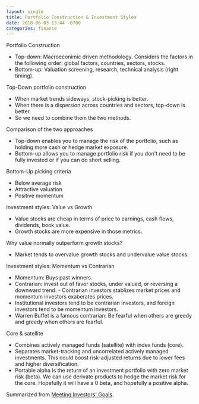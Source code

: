 ```yaml
---
layout: single
title: Portfolio Construction & Investment Styles
date: 2018-06-03 13:44 -0700
categories: finance
---
```

Portfolio Construction 
- Top-down: Macroeconimic driven methodology. Considers the factors in the following order: global factors, countries, sectors, stocks.
- Bottom-up: Valuation screening, research, technical analysis (right timing).

Top-Down portfolio construction
- When market trends sideways, stock-picking is better.
- When there is a dispersion across countries and sectors, top-down is better.
- So we need to combine them the two methods.

Comparison of the two approaches
- Top-down enables you to manage the risk of the portfolio, such as holding more cash or hedge market exposure.
- Bottom-up allows you to manage portfolio risk if you don't need to be fully invested or if you can do short selling.

Bottom-Up picking criteria
- Below average risk
- Attractive valuation
- Positive momentum

Investment styles: Value vs Growth
- Value stocks are cheap in terms of price to earnings, cash flows, dividends, book value.
- Growth stocks are more expensive in those metrics.

Why value normally outperform growth stocks?
- Market tends to overvalue growth stocks and undervalue value stocks.

Investment styles: Momentum vs Contrarian
- Momentum: Buys past winners.
- Contrarian: invest out of favor stocks, under valued, or reversing a downward trend. - Contrarian investors stablizes market prices and momentum investors exaberates prices.
- Institutional investors tend to be contrarian investors, and foreign investors tend to be momentum investors.
- Warren Buffet is a famous contrarian: Be fearful when others are greedy and greedy when others are fearful.

Core & satellite
- Combines actively managed funds (satellite) with index funds (core). 
- Separates market-tracking and uncorrelated actively managed investments. This could boost risk-adjusted returns due to lower fees and higher diversification.
- Portable alpha is the return of an investment portfolio with zero market risk (beta).  We can use derivate products to hedge the market risk for the core. Hopefully it will have a 0 beta, and hopefully a positive alpha.

Summarized from [Meeting Investors' Goals](https://www.coursera.org/learn/meeting-investors-goals).
